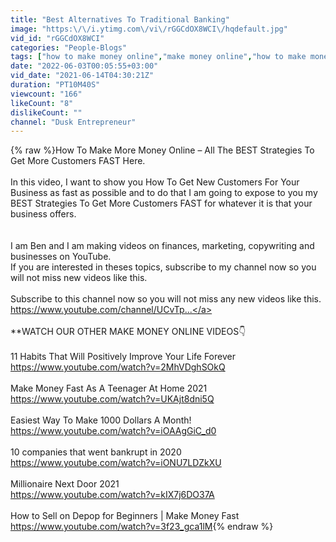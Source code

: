 ```yaml
---
title: "Best Alternatives To Traditional Banking"
image: "https:\/\/i.ytimg.com\/vi\/rGGCdOX8WCI\/hqdefault.jpg"
vid_id: "rGGCdOX8WCI"
categories: "People-Blogs"
tags: ["how to make money online","make money online","how to make money"]
date: "2022-06-03T00:05:55+03:00"
vid_date: "2021-06-14T04:30:21Z"
duration: "PT10M40S"
viewcount: "166"
likeCount: "8"
dislikeCount: ""
channel: "Dusk Entrepreneur"
---
```

{% raw %}How To Make More Money Online – All The BEST Strategies To Get More Customers FAST Here.<br /><br />In this video, I want to show you How To Get New Customers For Your Business as fast as possible and to do that I am going to expose to you my  BEST Strategies To Get More Customers FAST for whatever it is that your business offers.<br /><br /><br />I am Ben and I am making videos on finances, marketing, copywriting and businesses on YouTube.<br />If you are interested in theses topics, subscribe to my channel now so you will not miss new videos like this.<br /><br />Subscribe to this channel now so you will not miss any new videos like this.<br /><a rel="nofollow" target="blank" href="https://www.youtube.com/channel/UCvTp...">https://www.youtube.com/channel/UCvTp...</a><br /><br />**WATCH OUR OTHER MAKE MONEY ONLINE VIDEOS👇<br /><br />11 Habits That Will Positively Improve Your Life Forever<br /><a rel="nofollow" target="blank" href="https://www.youtube.com/watch?v=2MhVDghSOkQ">https://www.youtube.com/watch?v=2MhVDghSOkQ</a><br /><br />Make Money Fast As A Teenager At Home 2021<br /><a rel="nofollow" target="blank" href="https://www.youtube.com/watch?v=UKAjt8dni5Q">https://www.youtube.com/watch?v=UKAjt8dni5Q</a><br /><br />Easiest Way To Make 1000 Dollars A Month!<br /><a rel="nofollow" target="blank" href="https://www.youtube.com/watch?v=iOAAgGiC_d0">https://www.youtube.com/watch?v=iOAAgGiC_d0</a><br /><br />10 companies that went bankrupt in 2020<br /><a rel="nofollow" target="blank" href="https://www.youtube.com/watch?v=iONU7LDZkXU">https://www.youtube.com/watch?v=iONU7LDZkXU</a><br /><br />Millionaire Next Door 2021<br /><a rel="nofollow" target="blank" href="https://www.youtube.com/watch?v=kIX7j6DO37A">https://www.youtube.com/watch?v=kIX7j6DO37A</a><br /><br />How to Sell on Depop for Beginners | Make Money Fast<br /><a rel="nofollow" target="blank" href="https://www.youtube.com/watch?v=3f23_gca1lM">https://www.youtube.com/watch?v=3f23_gca1lM</a>{% endraw %}
